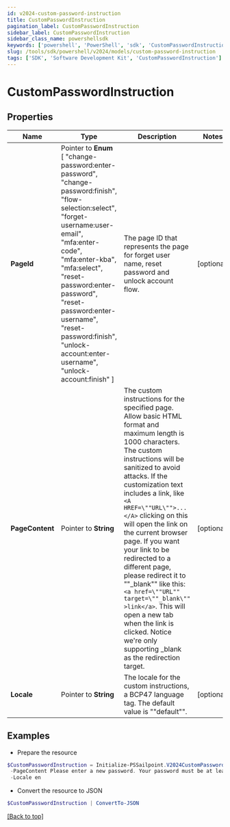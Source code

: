 ```yaml
---
id: v2024-custom-password-instruction
title: CustomPasswordInstruction
pagination_label: CustomPasswordInstruction
sidebar_label: CustomPasswordInstruction
sidebar_class_name: powershellsdk
keywords: ['powershell', 'PowerShell', 'sdk', 'CustomPasswordInstruction'] 
slug: /tools/sdk/powershell/v2024/models/custom-password-instruction
tags: ['SDK', 'Software Development Kit', 'CustomPasswordInstruction']
---
```



# CustomPasswordInstruction

## Properties

Name | Type | Description | Notes
------------ | ------------- | ------------- | -------------
**PageId** |  Pointer to  **Enum** [  "change-password:enter-password",    "change-password:finish",    "flow-selection:select",    "forget-username:user-email",    "mfa:enter-code",    "mfa:enter-kba",    "mfa:select",    "reset-password:enter-password",    "reset-password:enter-username",    "reset-password:finish",    "unlock-account:enter-username",    "unlock-account:finish" ] | The page ID that represents the page for forget user name, reset password and unlock account flow. | [optional] 
**PageContent** |  Pointer to **String** | The custom instructions for the specified page. Allow basic HTML format and maximum length is 1000 characters. The custom instructions will be sanitized to avoid attacks. If the customization text includes a link, like `<A HREF=\""URL\"">...</A>` clicking on this will open the link on the current browser page. If you want your link to be redirected to a different page, please redirect it to ""_blank"" like this: `<a href=\""URL"" target=\""_blank\"" >link</a>`. This will open a new tab when the link is clicked. Notice we're only supporting _blank as the redirection target.  | [optional] 
**Locale** |  Pointer to **String** | The locale for the custom instructions, a BCP47 language tag. The default value is \""default\"". | [optional] 

## Examples

- Prepare the resource
```powershell
$CustomPasswordInstruction = Initialize-PSSailpoint.V2024CustomPasswordInstruction  -PageId change-password:enter-password `
 -PageContent Please enter a new password. Your password must be at least 8 characters long and contain at least one number and one letter. `
 -Locale en
```

- Convert the resource to JSON
```powershell
$CustomPasswordInstruction | ConvertTo-JSON
```


[[Back to top]](#) 

